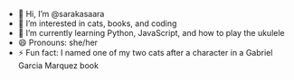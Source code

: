 - 👋 Hi, I’m @sarakasaara
- 👀 I’m interested in cats, books, and coding
- 🌱 I’m currently learning Python, JavaScript, and how to play the ukulele
- 😄 Pronouns: she/her
- ⚡ Fun fact: I named one of my two cats after a character in a Gabriel Garcia Marquez book

<!---
sarakasaara/sarakasaara is a ✨ special ✨ repository because its `README.md` (this file) appears on your GitHub profile.
You can click the Preview link to take a look at your changes.
--->
